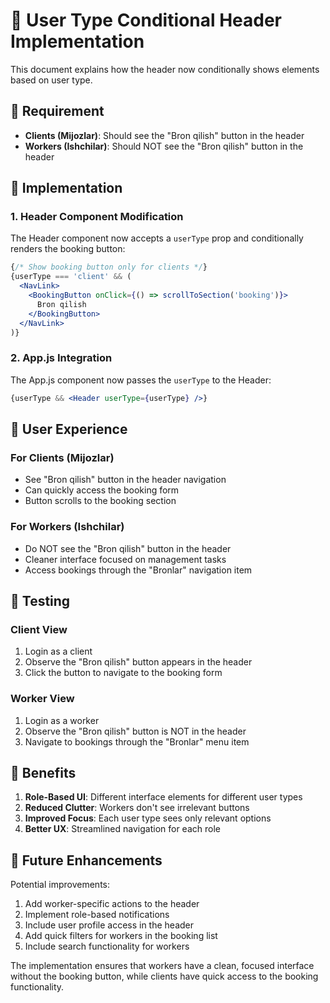 # 🎯 User Type Conditional Header Implementation

This document explains how the header now conditionally shows elements based on user type.

## 🎯 Requirement

- **Clients (Mijozlar)**: Should see the "Bron qilish" button in the header
- **Workers (Ishchilar)**: Should NOT see the "Bron qilish" button in the header

## 🔧 Implementation

### 1. Header Component Modification

The Header component now accepts a `userType` prop and conditionally renders the booking button:

```jsx
{/* Show booking button only for clients */}
{userType === 'client' && (
  <NavLink>
    <BookingButton onClick={() => scrollToSection('booking')}>
      Bron qilish
    </BookingButton>
  </NavLink>
)}
```

### 2. App.js Integration

The App.js component now passes the `userType` to the Header:

```jsx
{userType && <Header userType={userType} />}
```

## 📱 User Experience

### For Clients (Mijozlar)
- See "Bron qilish" button in the header navigation
- Can quickly access the booking form
- Button scrolls to the booking section

### For Workers (Ishchilar)
- Do NOT see the "Bron qilish" button in the header
- Cleaner interface focused on management tasks
- Access bookings through the "Bronlar" navigation item

## 🧪 Testing

### Client View
1. Login as a client
2. Observe the "Bron qilish" button appears in the header
3. Click the button to navigate to the booking form

### Worker View
1. Login as a worker
2. Observe the "Bron qilish" button is NOT in the header
3. Navigate to bookings through the "Bronlar" menu item

## 🎯 Benefits

1. **Role-Based UI**: Different interface elements for different user types
2. **Reduced Clutter**: Workers don't see irrelevant buttons
3. **Improved Focus**: Each user type sees only relevant options
4. **Better UX**: Streamlined navigation for each role

## 🚀 Future Enhancements

Potential improvements:
1. Add worker-specific actions to the header
2. Implement role-based notifications
3. Include user profile access in the header
4. Add quick filters for workers in the booking list
5. Include search functionality for workers

The implementation ensures that workers have a clean, focused interface without the booking button, while clients have quick access to the booking functionality.